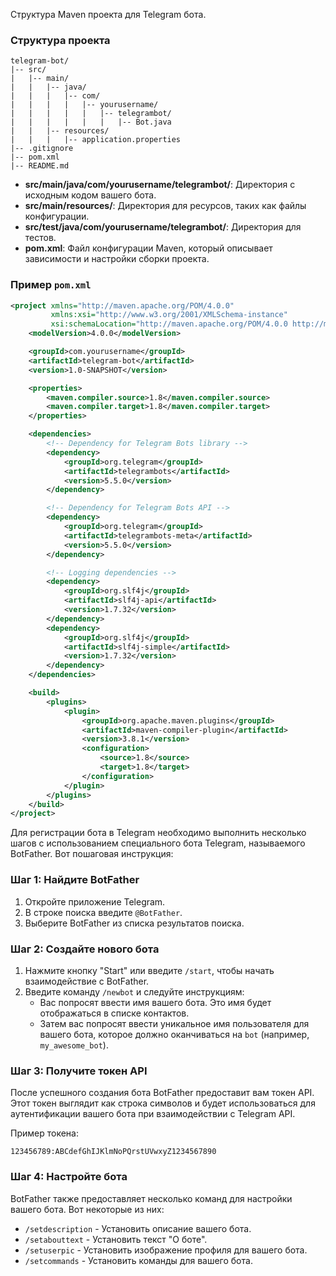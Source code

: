 Структура Maven проекта для Telegram бота.

### Структура проекта

```
telegram-bot/
|-- src/
|   |-- main/
|   |   |-- java/
|   |   |   |-- com/
|   |   |   |   |-- yourusername/
|   |   |   |   |   |-- telegrambot/
|   |   |   |   |   |   |-- Bot.java
|   |   |-- resources/
|   |   |   |-- application.properties
|-- .gitignore
|-- pom.xml
|-- README.md
```

- **src/main/java/com/yourusername/telegrambot/**: Директория с исходным кодом вашего бота.
- **src/main/resources/**: Директория для ресурсов, таких как файлы конфигурации.
- **src/test/java/com/yourusername/telegrambot/**: Директория для тестов.
- **pom.xml**: Файл конфигурации Maven, который описывает зависимости и настройки сборки проекта.

### Пример `pom.xml`

```xml
<project xmlns="http://maven.apache.org/POM/4.0.0"
         xmlns:xsi="http://www.w3.org/2001/XMLSchema-instance"
         xsi:schemaLocation="http://maven.apache.org/POM/4.0.0 http://maven.apache.org/xsd/maven-4.0.0.xsd">
    <modelVersion>4.0.0</modelVersion>

    <groupId>com.yourusername</groupId>
    <artifactId>telegram-bot</artifactId>
    <version>1.0-SNAPSHOT</version>

    <properties>
        <maven.compiler.source>1.8</maven.compiler.source>
        <maven.compiler.target>1.8</maven.compiler.target>
    </properties>

    <dependencies>
        <!-- Dependency for Telegram Bots library -->
        <dependency>
            <groupId>org.telegram</groupId>
            <artifactId>telegrambots</artifactId>
            <version>5.5.0</version>
        </dependency>

        <!-- Dependency for Telegram Bots API -->
        <dependency>
            <groupId>org.telegram</groupId>
            <artifactId>telegrambots-meta</artifactId>
            <version>5.5.0</version>
        </dependency>

        <!-- Logging dependencies -->
        <dependency>
            <groupId>org.slf4j</groupId>
            <artifactId>slf4j-api</artifactId>
            <version>1.7.32</version>
        </dependency>
        <dependency>
            <groupId>org.slf4j</groupId>
            <artifactId>slf4j-simple</artifactId>
            <version>1.7.32</version>
        </dependency>
    </dependencies>

    <build>
        <plugins>
            <plugin>
                <groupId>org.apache.maven.plugins</groupId>
                <artifactId>maven-compiler-plugin</artifactId>
                <version>3.8.1</version>
                <configuration>
                    <source>1.8</source>
                    <target>1.8</target>
                </configuration>
            </plugin>
        </plugins>
    </build>
</project>
```

Для регистрации бота в Telegram необходимо выполнить несколько шагов с использованием специального бота Telegram, называемого BotFather. Вот пошаговая инструкция:

### Шаг 1: Найдите BotFather

1. Откройте приложение Telegram.
2. В строке поиска введите `@BotFather`.
3. Выберите BotFather из списка результатов поиска.

### Шаг 2: Создайте нового бота

1. Нажмите кнопку "Start" или введите `/start`, чтобы начать взаимодействие с BotFather.
2. Введите команду `/newbot` и следуйте инструкциям:
   - Вас попросят ввести имя вашего бота. Это имя будет отображаться в списке контактов.
   - Затем вас попросят ввести уникальное имя пользователя для вашего бота, которое должно оканчиваться на `bot` (например, `my_awesome_bot`).

### Шаг 3: Получите токен API

После успешного создания бота BotFather предоставит вам токен API. Этот токен выглядит как строка символов и будет использоваться для аутентификации вашего бота при взаимодействии с Telegram API.

Пример токена:
```
123456789:ABCdefGhIJKlmNoPQrstUVwxyZ1234567890
```

### Шаг 4: Настройте бота

BotFather также предоставляет несколько команд для настройки вашего бота. Вот некоторые из них:

- `/setdescription` - Установить описание вашего бота.
- `/setabouttext` - Установить текст "О боте".
- `/setuserpic` - Установить изображение профиля для вашего бота.
- `/setcommands` - Установить команды для вашего бота.

